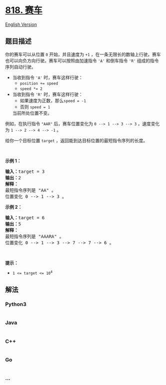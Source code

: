 # [818. 赛车](https://leetcode.cn/problems/race-car)

[English Version](/solution/0800-0899/0818.Race%20Car/README_EN.md)

## 题目描述

<!-- 这里写题目描述 -->

你的赛车可以从位置 <code>0</code> 开始，并且速度为 <code>+1</code> ，在一条无限长的数轴上行驶。赛车也可以向负方向行驶。赛车可以按照由加速指令 <code>'A'</code> 和倒车指令 <code>'R'</code> 组成的指令序列自动行驶。
<ul>
	<li>当收到指令 <code>'A'</code> 时，赛车这样行驶：
	<ul>
		<li><code>position += speed</code></li>
		<li><code>speed *= 2</code></li>
	</ul>
	</li>
	<li>当收到指令 <code>'R'</code> 时，赛车这样行驶：
	<ul>
		<li>如果速度为正数，那么<code>speed = -1</code></li>
		<li>否则 <code>speed = 1</code></li>
	</ul>
	当前所处位置不变。</li>
</ul>

<p>例如，在执行指令 <code>"AAR"</code> 后，赛车位置变化为 <code>0 --&gt; 1 --&gt; 3 --&gt; 3</code> ，速度变化为 <code>1 --&gt; 2 --&gt; 4 --&gt; -1</code> 。</p>

<p>给你一个目标位置 <code>target</code> ，返回能到达目标位置的最短指令序列的长度。</p>

<p>&nbsp;</p>

<p><strong>示例 1：</strong></p>

<pre>
<strong>输入：</strong>target = 3
<strong>输出：</strong>2
<strong>解释：</strong>
最短指令序列是 "AA" 。
位置变化 0 --&gt; 1 --&gt; 3 。
</pre>

<p><strong>示例 2：</strong></p>

<pre>
<strong>输入：</strong>target = 6
<strong>输出：</strong>5
<strong>解释：</strong>
最短指令序列是 "AAARA" 。
位置变化 0 --&gt; 1 --&gt; 3 --&gt; 7 --&gt; 7 --&gt; 6 。
</pre>

<p>&nbsp;</p>

<p><strong>提示：</strong></p>

<ul>
	<li><code>1 &lt;= target &lt;= 10<sup>4</sup></code></li>
</ul>


## 解法

<!-- 这里可写通用的实现逻辑 -->

<!-- tabs:start -->

### **Python3**

<!-- 这里可写当前语言的特殊实现逻辑 -->

```python

```

### **Java**

<!-- 这里可写当前语言的特殊实现逻辑 -->

```java

```

### **C++**

```cpp

```

### **Go**

```go

```

### **...**

```

```

<!-- tabs:end -->